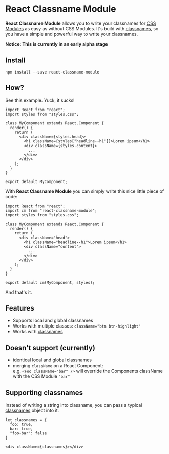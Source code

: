 # React Classname Module

**React Classname Module** allows you to write your classnames for [CSS Modules](https://github.com/css-modules/css-modules) as easy as without CSS Modules. It's build with [classnames](https://github.com/JedWatson/classnames), so you have a simple and powerful way to write your classnames.

**Notice: This is currently in an early alpha stage**

## Install

`npm install --save react-classname-module`

## How?

See this example. Yuck, it sucks!

```JSX
import React from "react";
import styles from "styles.css";

class MyComponent extends React.Component {
  render() {
    return (
      <div className={styles.head}>
        <h1 className={styles["headline--h1"]}>Lorem ipsum</h1>
        <div className={styles.content}>
          ...
        </div>
      </div>
    );
  }
}

export default MyComponent;
```

With **React Classname Module** you can simply write this nice little piece of code:

```JSX
import React from "react";
import cm from "react-classname-module";
import styles from "styles.css";

class MyComponent extends React.Component {
  render() {
    return (
      <div className="head">
        <h1 className="headline--h1">Lorem ipsum</h1>
        <div className="content">
          ...
        </div>
      </div>
    );
  }
}

export default cm(MyComponent, styles);
```

And that's it.

## Features

* Supports local and global classnames
* Works with multiple classes: `className="btn btn-highlight"`
* Works with [classnames](https://github.com/JedWatson/classnames)

## Doesn't support (currently)

* identical local and global classnames
* merging `className` on a React Component:  
  e.g. `<Foo className="bar" />` will override the Components className with the CSS Module `"bar"`

## Supporting classnames

Instead of writing a string into classname, you can pass a typical [classnames](https://github.com/JedWatson/classnames) object into it.

```JSX
let classnames = {
  foo: true,
  bar: true,
  "foo-bar": false
}

<div className={classnames}></div>
```
